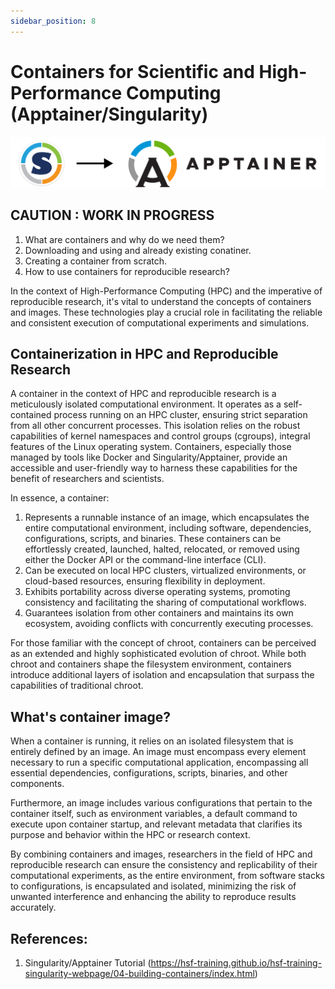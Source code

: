 ```yaml
---
sidebar_position: 8
---
```


#  Containers for Scientific and High-Performance Computing (Apptainer/Singularity)

![Docusaurus Plushie](./apptainer.png)

## CAUTION : WORK IN PROGRESS

1. What are containers and why do we need them?
2. Downloading and using and already existing conatiner.
3. Creating a container from scratch.
4. How to use containers for reproducible research?


In the context of High-Performance Computing (HPC) and the imperative of reproducible research, it's vital to understand the concepts of containers and images. These technologies play a crucial role in facilitating the reliable and consistent execution of computational experiments and simulations.

## Containerization in HPC and Reproducible Research

A container in the context of HPC and reproducible research is a meticulously isolated computational environment. It operates as a self-contained process running on an HPC cluster, ensuring strict separation from all other concurrent processes. This isolation relies on the robust capabilities of kernel namespaces and control groups (cgroups), integral features of the Linux operating system. Containers, especially those managed by tools like Docker and Singularity/Apptainer, provide an accessible and user-friendly way to harness these capabilities for the benefit of researchers and scientists.

In essence, a container:

1. Represents a runnable instance of an image, which encapsulates the entire computational environment, including software, dependencies, configurations, scripts, and binaries. These containers can be effortlessly created, launched, halted, relocated, or removed using either the Docker API or the command-line interface (CLI).
2. Can be executed on local HPC clusters, virtualized environments, or cloud-based resources, ensuring flexibility in deployment.
3. Exhibits portability across diverse operating systems, promoting consistency and facilitating the sharing of computational workflows.
4. Guarantees isolation from other containers and maintains its own ecosystem, avoiding conflicts with concurrently executing processes.

For those familiar with the concept of chroot, containers can be perceived as an extended and highly sophisticated evolution of chroot. While both chroot and containers shape the filesystem environment, containers introduce additional layers of isolation and encapsulation that surpass the capabilities of traditional chroot.

## What's container image?

When a container is running, it relies on an isolated filesystem that is entirely defined by an image. An image must encompass every element necessary to run a specific computational application, encompassing all essential dependencies, configurations, scripts, binaries, and other components.

Furthermore, an image includes various configurations that pertain to the container itself, such as environment variables, a default command to execute upon container startup, and relevant metadata that clarifies its purpose and behavior within the HPC or research context.

By combining containers and images, researchers in the field of HPC and reproducible research can ensure the consistency and replicability of their computational experiments, as the entire environment, from software stacks to configurations, is encapsulated and isolated, minimizing the risk of unwanted interference and enhancing the ability to reproduce results accurately.


## References:
1. Singularity/Apptainer Tutorial (https://hsf-training.github.io/hsf-training-singularity-webpage/04-building-containers/index.html)
